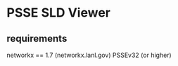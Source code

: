 PSSE SLD Viewer
===============

requirements
------------

networkx == 1.7 (networkx.lanl.gov)
PSSEv32 (or higher)


